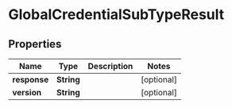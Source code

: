 
# GlobalCredentialSubTypeResult

## Properties
Name | Type | Description | Notes
------------ | ------------- | ------------- | -------------
**response** | **String** |  |  [optional]
**version** | **String** |  |  [optional]




